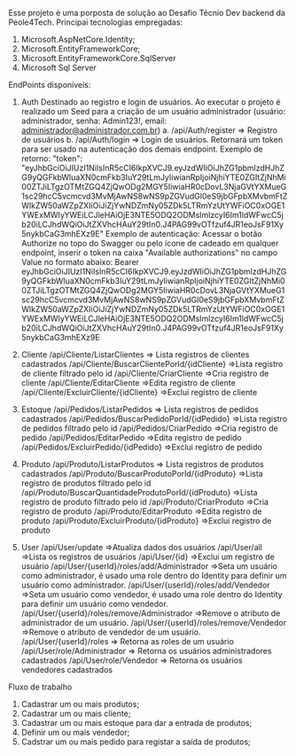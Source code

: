 Esse projeto é uma porposta de solução ao Desafio Técnio Dev backend da Peole4Tech.
Principai tecnologias empregadas:
1. Microsoft.AspNetCore.Identity;
2. Microsoft.EntityFrameworkCore;
3. Microsoft.EntityFrameworkCore.SqlServer
4. Microsoft Sql Server

EndPoints disponíveis:
1. Auth
Destinado ao registro e login de usuários. Ao executar o projeto é realizado um Seed para a criação de um usuário administrador (usuário: administrador, senha: Admin123!, email: administrador@administrador.com.br)
  a. /api/Auth/register
  => Registro de usuários
  b. /api/Auth/login
  => Login de usuários. Retornará um token para ser usado na autenticação dos demais endpoint.
    Exemplo de retorno: "token": "eyJhbGciOiJIUzI1NiIsInR5cCI6IkpXVCJ9.eyJzdWIiOiJhZG1pbmlzdHJhZG9yQGFkbWluaXN0cmFkb3IuY29tLmJyIiwianRpIjoiNjhiYTE0ZGItZjNhMi00ZTJiLTgzOTMtZGQ4ZjQwODg2MGY5IiwiaHR0cDovL3NjaGVtYXMueG1sc29hcC5vcmcvd3MvMjAwNS8wNS9pZGVudGl0eS9jbGFpbXMvbmFtZWlkZW50aWZpZXIiOiJiZjYwNDZmNy05ZDk5LTRmYzUtYWFiOC0xOGE1YWExMWIyYWEiLCJleHAiOjE3NTE5ODQ2ODMsImlzcyI6Im1ldWFwcC5jb20iLCJhdWQiOiJtZXVhcHAuY29tIn0.J4PAG99vOTfzuf4JR1eoJsF91Xy5nykbCaG3mhEXz9E"
    Exemplo de autenticação: Acessar o botão Authorize no topo do Swagger ou pelo ícone de cadeado em qualquer endpoint, inserir o token na caixa "Available authorizations" no campo Value no formato abaixo:
      Bearer eyJhbGciOiJIUzI1NiIsInR5cCI6IkpXVCJ9.eyJzdWIiOiJhZG1pbmlzdHJhZG9yQGFkbWluaXN0cmFkb3IuY29tLmJyIiwianRpIjoiNjhiYTE0ZGItZjNhMi00ZTJiLTgzOTMtZGQ4ZjQwODg2MGY5IiwiaHR0cDovL3NjaGVtYXMueG1sc29hcC5vcmcvd3MvMjAwNS8wNS9pZGVudGl0eS9jbGFpbXMvbmFtZWlkZW50aWZpZXIiOiJiZjYwNDZmNy05ZDk5LTRmYzUtYWFiOC0xOGE1YWExMWIyYWEiLCJleHAiOjE3NTE5ODQ2ODMsImlzcyI6Im1ldWFwcC5jb20iLCJhdWQiOiJtZXVhcHAuY29tIn0.J4PAG99vOTfzuf4JR1eoJsF91Xy5nykbCaG3mhEXz9E

2. Cliente
  /api/Cliente/ListarClientes
    => Lista registros de clientes cadastrados
  /api/Cliente/BuscarClientePorId/{idCliente}
    =>Lista registro de cliente filtrado pelo id
  /api/Cliente/CriarCliente
    =>Cria registro de cliente
  /api/Cliente/EditarCliente
    =>Edita registro de cliente
  /api/Cliente/ExcluirCliente/{idCliente}
    =>Exclui registro de cliente 

3. Estoque
  /api/Pedidos/ListarPedidos
    => Lista registros de pedidos cadastrados
  /api/Pedidos/BuscarPedidoPorId/{idPedido}
    =>Lista registro de pedidos filtrado pelo id
  /api/Pedidos/CriarPedido
    =>Cria registro de pedido
  /api/Pedidos/EditarPedido
    =>Edita registro de pedido
  /api/Pedidos/ExcluirPedido/{idPedido}
    =>Exclui registro de pedido

4. Produto
  /api/Produto/ListarProdutos
    => Lista registros de produtos cadastrados
  /api/Produto/BuscarProdutoPorId/{idProduto}
    =>Lista registro de produtos filtrado pelo id
  /api/Produto/BuscarQuantidadeProdutoPorId/{idProduto}
    =>Lista registro de produto filtrado pelo id
  /api/Produto/CriarProduto
    =>Cria registro de produto
  /api/Produto/EditarProduto
    =>Edita registro de produto
  /api/Produto/ExcluirProduto/{idProduto} 
    =>Exclui registro de produto

  5. User
    /api/User/update
      =>Atualiza dados dos usuários
    /api/User/all
      =>Lista os registros de usuários
    /api/User/{id}
      =>Exclui um registro de usuário
    /api/User/{userId}/roles/add/Administrador
      =>Seta um usuário como administrador, é usado uma role dentro do Identity para definir um usuário como administrador.
    /api/User/{userId}/roles/add/Vendedor
      =>Seta um usuário como vendedor, é usado uma role dentro do Identity para definir um usuário como vendedor.
    /api/User/{userId}/roles/remove/Administrador
      =>Remove o atributo de administrador de um usuário.
    /api/User/{userId}/roles/remove/Vendedor
      =>Remove o atributo de vendedor de um usuário.
    /api/User/{userId}/roles
      => Retorna as roles de um usuário
    /api/User/role/Administrador
      => Retorna os usuários administradores cadastrados
    /api/User/role/Vendedor
      => Retorna os usuários vendedores cadastrados


Fluxo de trabalho
1. Cadastrar um ou mais produtos;
2. Cadastrar um ou mais cliente;
4. Cadastrar um ou mais estoque para dar a entrada de produtos;
5. Definir um ou mais vendedor;
6. Cadstrar um ou mais pedido para registar a saída de produtos;
